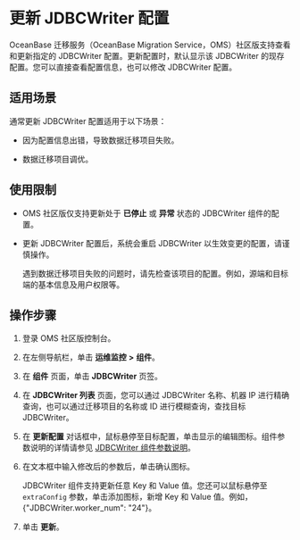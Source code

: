 # 更新 JDBCWriter 配置

OceanBase 迁移服务（OceanBase Migration Service，OMS）社区版支持查看和更新指定的 JDBCWriter 配置。更新配置时，默认显示该 JDBCWriter 的现存配置。您可以直接查看配置信息，也可以修改 JDBCWriter 配置。

## 适用场景

通常更新 JDBCWriter 配置适用于以下场景：

* 因为配置信息出错，导致数据迁移项目失败。

* 数据迁移项目调优。

## 使用限制

* OMS 社区版仅支持更新处于 **已停止** 或 **异常** 状态的 JDBCWriter 组件的配置。

* 更新 JDBCWriter 配置后，系统会重启 JDBCWriter 以生效变更的配置，请谨慎操作。

  遇到数据迁移项目失败的问题时，请先检查该项目的配置。例如，源端和目标端的基本信息及用户权限等。
 
## 操作步骤

1. 登录 OMS 社区版控制台。

2. 在左侧导航栏，单击 **运维监控** **\>** **组件**。

3. 在 **组件** 页面，单击 **JDBCWriter** 页签。

4. 在 **JDBCWriter 列表** 页面，您可以通过 JDBCWriter 名称、机器 IP 进行精确查询，也可以通过迁移项目的名称或 ID 进行模糊查询，查找目标 JDBCWriter。

5. 在 **更新配置** 对话框中，鼠标悬停至目标配置，单击显示的编辑图标。组件参数说明的详情请参见 [JDBCWriter 组件参数说明](../../5.description-of-component-parameters/3.jdbcwriter-parameters.md)。

6. 在文本框中输入修改后的参数后，单击确认图标。

   JDBCWriter 组件支持更新任意 Key 和 Value 值。您还可以鼠标悬停至 `extraConfig` 参数，单击添加图标，新增 Key 和 Value 值。例如，{"JDBCWriter.worker_num": "24"}。

7. 单击 **更新**。